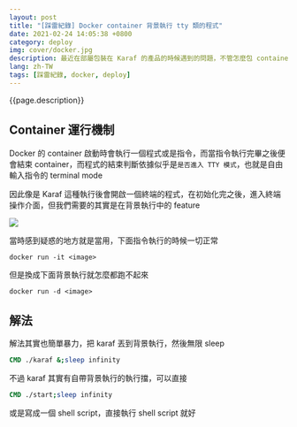 ```yaml
---
layout: post
title: "[踩雷紀錄] Docker container 背景執行 tty 類的程式"
date: 2021-02-24 14:05:38 +0800
category: deploy
img: cover/docker.jpg
description: 最近在部屬包裝在 Karaf 的產品的時候遇到的問題，不管怎麼包 container 都無法正常啟動，記錄一下踩雷的經驗
lang: zh-TW
tags: [踩雷紀錄, docker, deploy]
---
```


{{page.description}}

## Container 運行機制

Docker 的 container 啟動時會執行一個程式或是指令，而當指令執行完畢之後便會結束 container，而程式的結束判斷依據似乎是`是否進入 TTY 模式`，也就是自由輸入指令的 terminal mode

因此像是 Karaf 這種執行後會開啟一個終端的程式，在初始化完之後，進入終端操作介面，但我們需要的其實是在背景執行中的 feature

![]({{site.baseurl}}/assets/img/Karaf-console.png)

當時感到疑惑的地方就是當用，下面指令執行的時候一切正常
```shell
docker run -it <image>
```

但是換成下面背景執行就怎麼都跑不起來
```shell
docker run -d <image>
```
## 解法

解法其實也簡單暴力，把 karaf 丟到背景執行，然後無限 sleep
```dockerfile
CMD ./karaf &;sleep infinity
```

不過 karaf 其實有自帶背景執行的執行擋，可以直接
```dockerfile
CMD ./start;sleep infinity
```

或是寫成一個 shell script，直接執行 shell script 就好